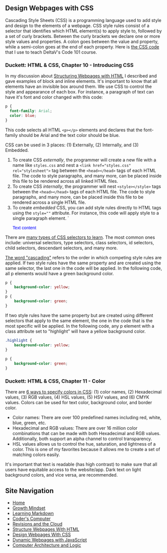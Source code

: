 ## Design Webpages with CSS
Cascading Style Sheets (CSS) is a programming language used to add style and design to the elements of a webpage. CSS style rules consist of a selector that identifies which HTML element(s) to apply style to, followed by a set of curly brackets. Between the curly brackets we declare one or more style values and properties. A colon goes between the value and property, while a semi-colon goes at the end of each property. Here is [the CSS code](https://deltav-101.mlhauschildt.repl.co/style.css) that I use to teach DeltaV's Code 101 course.

### Duckett: HTML & CSS, Chapter 10 - Introducing CSS
In my discussion about [Structuring Webpages with HTML](STRUCTURE_WEBPAGES_WITH_HTML.md) I described and gave examples of block and inline elements. It's important to know that all elements have an invisible box around them. We use CSS to control the style and appearance of each box. For instance, a paragraph of text can have it's font and color changed with this code:
```css
p {
  font-family: Arial;
  color: blue;
}
```
This code selects all HTML `<p></p>` elements and declares that the font-family should be Arial and the text color should be blue. 

CSS can be used in 3 places: (1) Externally, (2) Internally, and (3) Embedded. 
  1. To create CSS _externally_, the programmer will create a new file with a name like `styles.css` and nest a `<link href="styles.css" rel="stylesheet">` tag between the `<head></head>` tags of each HTML file. The code to style paragraphs, and many more, can be placed inside this file to be rendered across all linked HTML files.
  2. To create CSS _internally_, the programmer will nest `<style></style>` tags between the `<head></head>` tags of each HTML file. The code to style paragraphs, and many more, can be placed inside this file to be rendered across a single HTML file.
  3. To create _embedded_ CSS, you can add style rules directly to HTML tags using the `style=""` attribute. For instance, this code will apply style to a single paragraph element. `<p style="font-family: Arial; color: blue;">Text content</p>

There are [many types of CSS selectors to learn](https://developer.mozilla.org/en-US/docs/Web/CSS/CSS_Selectors). The most common ones include: universal selectors, type selectors, class selectors, id selectors, child selectors, descendant selectors, and many more.

[The word "cascading"](https://developer.mozilla.org/en-US/docs/Learn/CSS/Building_blocks/Cascade_and_inheritance) refers to the order in which competing style rules are applied. If two style rules have the same property and are created using the same selector, the last one in the code will be applied. In the following code, all p elements would have a green background color.

```css
p { 
    background-color: yellow; 
}
p { 
    background-color: green; 
}
```
If two style rules have the same property but are created using different selectors that apply to the same element, the one in the code that is the most specific will be applied. In the following code, any p element with a class attribute set to "highlight" will have a yellow background color. 

```css
.highlight { 
    background-color: yellow; 
}
        
p { 
    background-color: green; 
}
```

### Duckett: HTML & CSS, Chapter 11 - Color
There are [6 ways to specify colors in CSS](https://developer.mozilla.org/en-US/docs/Web/CSS/color_value): (1) color names, (2) Hexadecimal values, (3) RGB values, (4) HSL values, (5) HSV values, and (6) CMYK values. Colors can be used for text color, background color, and border color.
- Color names: There are over 100 predefined names including red, white, blue, green, etc.
- Hexadecimal and RGB values: There are over 16 million color combinations that can be made with both Hexadecimal and RGB values. Additionally, both support an alpha channel to control transparency.
- HSL values allows us to control the hue, saturation, and lightness of a color. This is one of my favorites because it allows me to create a set of matching colors easily. 

It's important that text is readable (has high contrast) to make sure that all users have equitable access to the website/app. Dark text on light background colors, and vice versa, are recommended.

## Site Navigation
- [Home](README.md)
- [Growth Mindset](GROWTH_MINDSET.md)
- [Learning Markdown](LEARNING_MARKDOWN.md)
- [Coder's Computer](CODERS_COMPUTER.md)
- [Revisions and the Cloud](REVISIONS_AND_THE_CLOUD.md)
- [Structure Webpages With HTML](STRUCTURE_WEBPAGES_WITH_HTML.md)
- [Design Webpages With CSS](DESIGN_WEBPAGES_WITH_CSS.md)
- [Dynamic Webpages with JavaScript](DYNAMIC_WEBPAGES_WITH_JAVASCRIPT.md)
- [Computer Architecture and Logic](COMPUTER_ARCHITECTURE_AND_LOGIC.md)